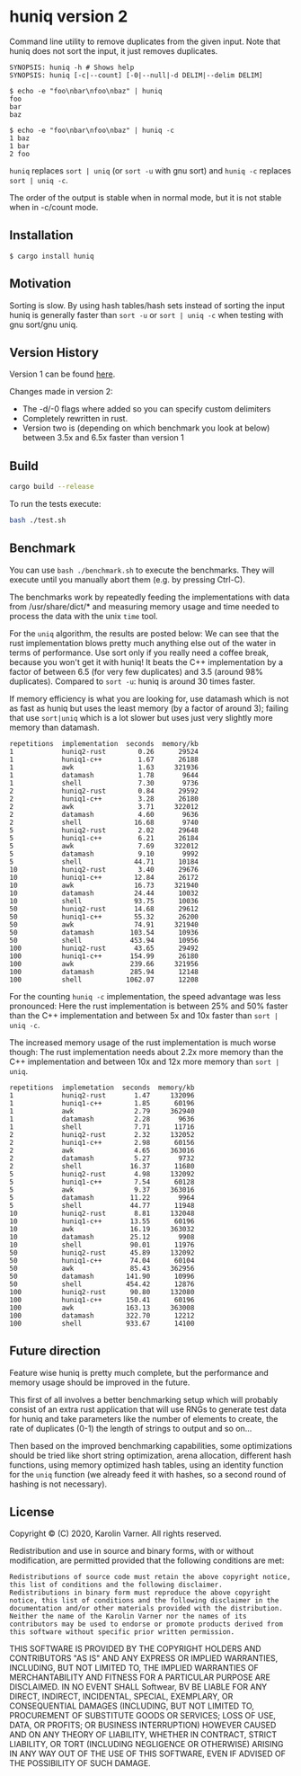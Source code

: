 # huniq version 2

Command line utility to remove duplicates from the given input.
Note that huniq does not sort the input, it just removes duplicates.

```
SYNOPSIS: huniq -h # Shows help
SYNOPSIS: huniq [-c|--count] [-0|--null|-d DELIM|--delim DELIM]
```

```
$ echo -e "foo\nbar\nfoo\nbaz" | huniq
foo
bar
baz

$ echo -e "foo\nbar\nfoo\nbaz" | huniq -c
1 baz
1 bar
2 foo
```

`huniq` replaces `sort | uniq` (or `sort -u` with gnu sort) and `huniq -c` replaces `sort | uniq -c`.

The order of the output is stable when in normal mode, but it is not stable when
in -c/count mode.

## Installation

```
$ cargo install huniq
```

## Motivation

Sorting is slow. By using hash tables/hash sets instead of sorting
the input huniq is generally faster than `sort -u` or `sort | uniq -c` when testing with gnu sort/gnu uniq.

## Version History

Version 1 can be found [here](https://github.com/SoftwearDevelopment/huniq).

Changes made in version 2:

* The -d/-0 flags where added so you can specify custom delimiters
* Completely rewritten in rust.
* Version two is (depending on which benchmark you look at below) between 3.5x and 6.5x faster than version 1

## Build

```sh
cargo build --release
```

To run the tests execute:

```sh
bash ./test.sh
```

## Benchmark

You can use `bash ./benchmark.sh` to execute the benchmarks. They will execute until you manually abort them (e.g. by pressing Ctrl-C).

The benchmarks work by repeatedly feeding the implementations with data
from /usr/share/dict/* and measuring memory usage and time needed to process
the data with the unix `time` tool.

For the `uniq` algorithm, the results are posted below: We can see that the
rust implementation blows pretty much anything else out of the water in terms
of performance. Use sort only if you really need a coffee break, because you
won't get it with huniq! It beats the C++ implementation by a factor
of between 6.5 (for very few duplicates) and 3.5 (around 98% duplicates).
Compared to `sort -u`: huniq is around 30 times faster.

If memory efficiency is what you are looking for, use datamash which is not as fast as huniq
but uses the least memory (by a factor of around 3); failing that use `sort|uniq` which is a
lot slower but uses just very slightly more memory than datamash.

```
repetitions  implementation  seconds  memory/kb
1            huniq2-rust        0.26      29524
1            huniq1-c++         1.67      26188
1            awk                1.63     321936
1            datamash           1.78       9644
1            shell              7.30       9736
2            huniq2-rust        0.84      29592
2            huniq1-c++         3.28      26180
2            awk                3.71     322012
2            datamash           4.60       9636
2            shell             16.68       9740
5            huniq2-rust        2.02      29648
5            huniq1-c++         6.21      26184
5            awk                7.69     322012
5            datamash           9.10       9992
5            shell             44.71      10184
10           huniq2-rust        3.40      29676
10           huniq1-c++        12.84      26172
10           awk               16.73     321940
10           datamash          24.44      10032
10           shell             93.75      10036
50           huniq2-rust       14.68      29612
50           huniq1-c++        55.32      26200
50           awk               74.91     321940
50           datamash         103.54      10936
50           shell            453.94      10956
100          huniq2-rust       43.65      29492
100          huniq1-c++       154.99      26180
100          awk              239.66     321956
100          datamash         285.94      12148
100          shell           1062.07      12208
```

For the counting `huniq -c` implementation, the speed advantage
was less pronounced: Here the rust implementation is between 25%
and 50% faster than the C++ implementation and between 5x and 10x
faster than `sort | uniq -c`.

The increased memory usage of the rust implementation is much worse though:
The rust implementation needs about 2.2x more memory than the C++ implementation
and between 10x and 12x more memory than `sort | uniq`.

```
repetitions  implemetation  seconds  memory/kb
1            huniq2-rust       1.47     132096
1            huniq1-c++        1.85      60196
1            awk               2.79     362940
1            datamash          2.28       9636
1            shell             7.71      11716
2            huniq2-rust       2.32     132052
2            huniq1-c++        2.98      60156
2            awk               4.65     363016
2            datamash          5.27       9732
2            shell            16.37      11680
5            huniq2-rust       4.98     132092
5            huniq1-c++        7.54      60128
5            awk               9.37     363016
5            datamash         11.22       9964
5            shell            44.77      11948
10           huniq2-rust       8.81     132048
10           huniq1-c++       13.55      60196
10           awk              16.19     363032
10           datamash         25.12       9908
10           shell            90.01      11976
50           huniq2-rust      45.89     132092
50           huniq1-c++       74.04      60104
50           awk              85.43     362956
50           datamash        141.90      10996
50           shell           454.42      12876
100          huniq2-rust      90.80     132080
100          huniq1-c++      150.41      60196
100          awk             163.13     363008
100          datamash        322.70      12212
100          shell           933.67      14100
```

## Future direction

Feature wise huniq is pretty much complete, but the performance and memory usage should be improved in the future.

This first of all involves a better benchmarking setup which will probably consist
of an extra rust application that will use RNGs to generate test data for huniq and
take parameters like the number of elements to create, the rate of duplicates (0-1)
the length of strings to output and so on…

Then based on the improved benchmarking capabilities, some optimizations should be tried
like short string optimization, arena allocation, different hash functions, using
memory optimized hash tables, using an identity function for the `uniq` function
(we already feed it with hashes, so a second round of hashing is not necessary).

## License

Copyright © (C) 2020, Karolin Varner. All rights reserved.

Redistribution and use in source and binary forms, with or without modification, are permitted provided that the following conditions are met:

    Redistributions of source code must retain the above copyright notice, this list of conditions and the following disclaimer.
    Redistributions in binary form must reproduce the above copyright notice, this list of conditions and the following disclaimer in the documentation and/or other materials provided with the distribution.
    Neither the name of the Karolin Varner nor the names of its contributors may be used to endorse or promote products derived from this software without specific prior written permission.

THIS SOFTWARE IS PROVIDED BY THE COPYRIGHT HOLDERS AND CONTRIBUTORS "AS IS" AND ANY EXPRESS OR IMPLIED WARRANTIES, INCLUDING, BUT NOT LIMITED TO, THE IMPLIED WARRANTIES OF MERCHANTABILITY AND FITNESS FOR A PARTICULAR PURPOSE ARE DISCLAIMED. IN NO EVENT SHALL Softwear, BV BE LIABLE FOR ANY DIRECT, INDIRECT, INCIDENTAL, SPECIAL, EXEMPLARY, OR CONSEQUENTIAL DAMAGES (INCLUDING, BUT NOT LIMITED TO, PROCUREMENT OF SUBSTITUTE GOODS OR SERVICES; LOSS OF USE, DATA, OR PROFITS; OR BUSINESS INTERRUPTION) HOWEVER CAUSED AND ON ANY THEORY OF LIABILITY, WHETHER IN CONTRACT, STRICT LIABILITY, OR TORT (INCLUDING NEGLIGENCE OR OTHERWISE) ARISING IN ANY WAY OUT OF THE USE OF THIS SOFTWARE, EVEN IF ADVISED OF THE POSSIBILITY OF SUCH DAMAGE.
